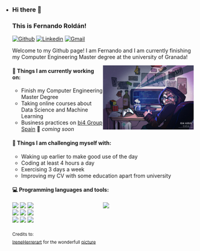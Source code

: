 - ### Hi there 👋 
  ### This is Fernando Roldán!

  [![Github](https://img.shields.io/badge/-Github-000?style=flat&logo=Github&logoColor=white)](https://github.com/FernandoRoldan93)
  [![Linkedin](https://img.shields.io/badge/-LinkedIn-blue?style=flat&logo=Linkedin&logoColor=white)](https://www.linkedin.com/in/froldanzafra/)
  [![Gmail](https://img.shields.io/badge/-Gmail-c14438?style=flat&logo=Gmail&logoColor=white)](mailto:Fernando.Roldan.Zafra@gmail.com)

  Welcome to my Github page! I am Fernando and I am currently finishing my Computer Engineering Master degree at the university of Granada!  

  <img align="right" alt="img" src="https://github.com/FernandoRoldan93/FernandoRoldan93/blob/master/cover_image.jpg" width="50%" height="auto" />


  #### 🌱 Things I am currently working on: 
  - Finish my Computer Engineering Master Degree  
  - Taking online courses about Data Science and Machine Learning 
  - Business practices on [bi4 Group Spain](https://github.com/bi4group) 🚀 *coming soon*

  #### :muscle: Things I am challenging myself with:
  - Waking up earlier to make good use of the day
  - Coding at least 4 hours a day
  - Exercising 3 days a week
  - Improving my CV with some education apart from university

  #### :computer: Programming languages and tools: 
  <p>
  	<img width="50%" align="right" src="https://github-readme-stats-9h009j131.vercel.app/api?username=FernandoRoldan93&show_icons=true&hide_border=true" />

  <code><img width="10%" src="https://www.vectorlogo.zone/logos/java/java-ar21.svg"></code>
  <code><img width="10%" src="https://www.vectorlogo.zone/logos/python/python-ar21.svg"></code>
  <code><img width="8%" src="https://www.vectorlogo.zone/logos/r-project/r-project-icon.svg"></code>
  <br />
  <code><img width="10%" src="https://www.vectorlogo.zone/logos/pocoo_flask/pocoo_flask-ar21.svg"></code>
  <code><img width="10%" src="https://www.vectorlogo.zone/logos/mysql/mysql-ar21.svg"></code>
  <code><img width="10%" src="https://www.vectorlogo.zone/logos/mongodb/mongodb-ar21.svg"></code>
  <br />
  <code><img width="10%" src="https://www.vectorlogo.zone/logos/apache_spark/apache_spark-ar21.svg"></code>
  <code><img width="10%" src="https://www.vectorlogo.zone/logos/apache_hadoop/apache_hadoop-ar21.svg"></code>
  <code><img width="10%" src="https://www.vectorlogo.zone/logos/git-scm/git-scm-ar21.svg"></code>
  </p>

  <sub>Credits to: <br/>[IreneHerrerart](https://www.artstation.com/ireneherrera) for the wonderfull [picture](https://github.com/FernandoRoldan93/FernandoRoldan93/blob/master/cover_image.jpg)</sub>
